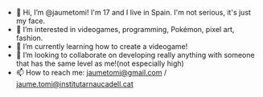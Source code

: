 - 👋 Hi, I’m @jaumetomi! I'm 17 and I live in Spain. I'm not serious, it's just my face.
- 👀 I’m interested in videogames, programming, Pokémon, pixel art, fashion.
- 🌱 I’m currently learning how to create a videogame!
- 💞️ I’m looking to collaborate on developing really anything with someone that has the same level as me!(not especially high)
- 📫 How to reach me: jaumetomi@gmail.com / jaume.tomi@institutarnaucadell.cat

<!---
jaumetomi/jaumetomi is a ✨ special ✨ repository because its `README.md` (this file) appears on your GitHub profile.
You can click the Preview link to take a look at your changes.
--->
